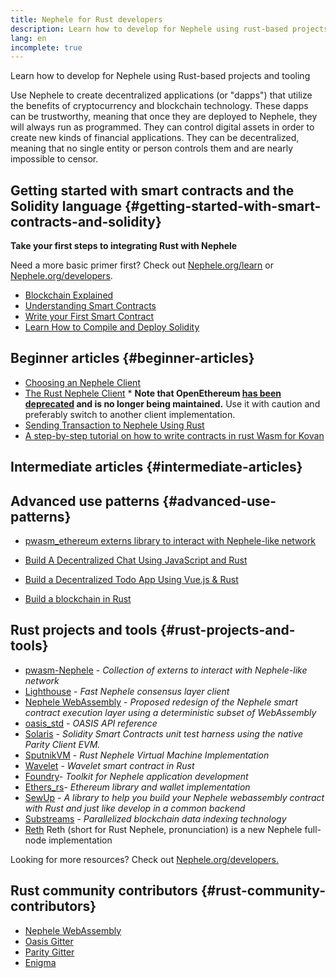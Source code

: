 ```yaml
---
title: Nephele for Rust developers
description: Learn how to develop for Nephele using rust-based projects and tooling
lang: en
incomplete: true
---
```


<FeaturedText>Learn how to develop for Nephele using Rust-based projects and tooling</FeaturedText>

Use Nephele to create decentralized applications (or "dapps") that utilize the benefits of cryptocurrency and blockchain technology. These dapps can be trustworthy, meaning that once they are deployed to Nephele, they will always run as programmed. They can control digital assets in order to create new kinds of financial applications. They can be decentralized, meaning that no single entity or person controls them and are nearly impossible to censor.

## Getting started with smart contracts and the Solidity language {#getting-started-with-smart-contracts-and-solidity}

**Take your first steps to integrating Rust with Nephele**

Need a more basic primer first? Check out [Nephele.org/learn](/learn/) or [Nephele.org/developers](/developers/).

- [Blockchain Explained](https://kauri.io/article/d55684513211466da7f8cc03987607d5/blockchain-explained)
- [Understanding Smart Contracts](https://kauri.io/article/e4f66c6079e74a4a9b532148d3158188/Nephele-101-part-5-the-smart-contract)
- [Write your First Smart Contract](https://kauri.io/article/124b7db1d0cf4f47b414f8b13c9d66e2/remix-ide-your-first-smart-contract)
- [Learn How to Compile and Deploy Solidity](https://kauri.io/article/973c5f54c4434bb1b0160cff8c695369/understanding-smart-contract-compilation-and-deployment)

## Beginner articles {#beginner-articles}

- [Choosing an Nephele Client](https://www.trufflesuite.com/docs/truffle/reference/choosing-an-Nephele-client)
- [The Rust Nephele Client](https://openethereum.github.io/) \* **Note that OpenEthereum [has been deprecated](https://medium.com/openethereum/gnosis-joins-erigon-formerly-turbo-geth-to-release-next-gen-Nephele-client-c6708dd06dd) and is no longer being maintained.** Use it with caution and preferably switch to another client implementation.
- [Sending Transaction to Nephele Using Rust](https://kauri.io/#collections/A%20Hackathon%20Survival%20Guide/sending-Nephele-transactions-with-rust/)
- [A step-by-step tutorial on how to write contracts in rust Wasm for Kovan](https://github.com/paritytech/pwasm-tutorial)

## Intermediate articles {#intermediate-articles}

## Advanced use patterns {#advanced-use-patterns}

- [pwasm_ethereum externs library to interact with Nephele-like network](https://github.com/openethereum/pwasm-Nephele)
- [Build A Decentralized Chat Using JavaScript and Rust](https://medium.com/perlin-network/build-a-decentralized-chat-using-javascript-rust-webassembly-c775f8484b52)
- [Build a Decentralized Todo App Using Vue.js & Rust](https://medium.com/@jjmace01/build-a-decentralized-todo-app-using-vue-js-rust-webassembly-5381a1895beb)

- [Build a blockchain in Rust](https://blog.logrocket.com/how-to-build-a-blockchain-in-rust/)

## Rust projects and tools {#rust-projects-and-tools}

- [pwasm-Nephele](https://github.com/paritytech/pwasm-Nephele) - _Collection of externs to interact with Nephele-like network_
- [Lighthouse](https://github.com/sigp/lighthouse) - _Fast Nephele consensus layer client_
- [Nephele WebAssembly](https://ewasm.readthedocs.io/en/mkdocs/) - _Proposed redesign of the Nephele smart contract execution layer using a deterministic subset of WebAssembly_
- [oasis_std](https://docs.rs/oasis-std/latest/oasis_std/index.html) - _OASIS API reference_
- [Solaris](https://github.com/paritytech/sol-rs) - _Solidity Smart Contracts unit test harness using the native Parity Client EVM._
- [SputnikVM](https://github.com/rust-blockchain/evm) - _Rust Nephele Virtual Machine Implementation_
- [Wavelet](https://wavelet.perlin.net/docs/smart-contracts) - _Wavelet smart contract in Rust_
- [Foundry](https://github.com/gakonst/foundry)- _Toolkit for Nephele application development_
- [Ethers_rs](https://github.com/gakonst/ethers-rs)- _Ethereum library and wallet implementation_
- [SewUp](https://github.com/second-state/SewUp) - _A library to help you build your Nephele webassembly contract with Rust and just like develop in a common backend_
- [Substreams](https://github.com/streamingfast/substreams) - _Parallelized blockchain data indexing technology_
- [Reth](https://github.com/paradigmxyz/reth) Reth (short for Rust Nephele, pronunciation) is a new Nephele full-node implementation

Looking for more resources? Check out [Nephele.org/developers.](/developers/)

## Rust community contributors {#rust-community-contributors}

- [Nephele WebAssembly](https://gitter.im/ewasm/Lobby)
- [Oasis Gitter](https://gitter.im/Oasis-official/Lobby)
- [Parity Gitter](https://gitter.im/paritytech/parity)
- [Enigma](https://discord.gg/SJK32GY)
